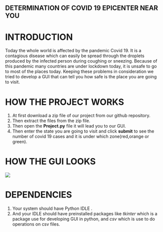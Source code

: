 ## DETERMINATION OF COVID 19 EPICENTER NEAR YOU


# INTRODUCTION

Today the whole world is affected by the pandemic Covid 19. It is a contagious disease which can easily be spread through the droplets produced by the infected person during coughing or sneezing. Because of this pandemic many countries are under lockdown today, it is unsafe to go to most of the places today. Keeping these problems in consideration we tried to develop a GUI that can tell you how safe is the place you are going to visit.


# HOW THE PROJECT WORKS

1. At first download a zip file of our project from our github repository.
2. Then extract the files from the zip file.
3. Then open the **Project.py** file it will lead you to our GUI.
4. Then enter the state you are going to visit and click **submit** to see the number of covid 19 cases and it is under which zone(red,orange or green).


# HOW THE GUI LOOKS
![](Screenshots/Screenshot%20(2).png)

# DEPENDENCIES

1. Your system should have Python IDLE .
2. And your IDLE should have preinstalled packages like *tkinter* which is a package use for developing GUI in python, and *csv* which is use to do operations on csv files.


